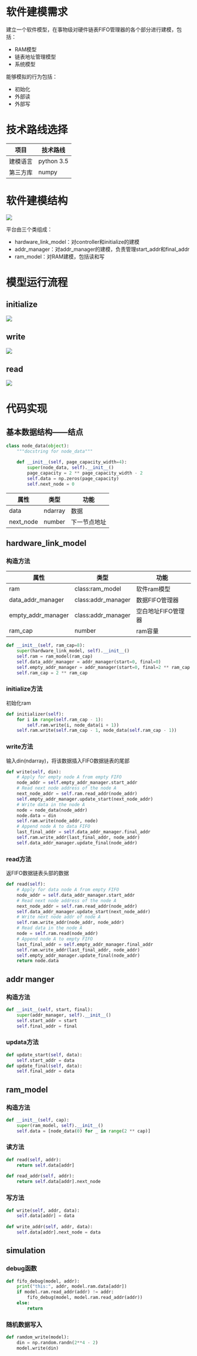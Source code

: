 # 软件建模需求

建立一个软件模型，在事物级对硬件链表FIFO管理器的各个部分进行建模，包括：

- RAM模型
- 链表地址管理模型
- 系统模型

能够模拟的行为包括：

- 初始化
- 外部读
- 外部写

# 技术路线选择

| 项目   | 技术路线       |
| ---- | ---------- |
| 建模语言 | python 3.5 |
| 第三方库 | numpy      |

# 软件建模结构

![](./model_structure.png)

平台由三个类组成：

- hardware_link_model：对controller和initialize的建模
- addr_manager：对addr_manager的建模，负责管理start_addr和final_addr
- ram_model：对RAM建模，包括读和写

# 模型运行流程

## initialize

![](./initialize.png)

## write

![](./write.png)

## read

![](./read.png)

# 代码实现

## 基本数据结构——结点

```python
class node_data(object):
    """docstring for node_data"""

    def __init__(self, page_capacity_width=4):
        super(node_data, self).__init__()
        page_capacity = 2 ** page_capacity_width - 2
        self.data = np.zeros(page_capacity)
        self.next_node = 0
```

| 属性        | 类型      | 功能     |
| --------- | ------- | ------ |
| data      | ndarray | 数据     |
| next_node | number  | 下一节点地址 |

## hardware_link_model

### 构造方法

| 属性                 | 类型                 | 功能          |
| ------------------ | ------------------ | ----------- |
| ram                | class:ram_model    | 软件ram模型     |
| data_addr_manager  | class:addr_manager | 数据FIFO管理器   |
| empty_addr_manager | class:addr_manager | 空白地址FIFO管理器 |
| ram_cap            | number             | ram容量       |

```python
def __init__(self, ram_cap=8):
    super(hardware_link_model, self).__init__()
    self.ram = ram_model(ram_cap)
    self.data_addr_manager = addr_manager(start=0, final=0)
    self.empty_addr_manager = addr_manager(start=0, final=2 ** ram_cap - 1)
    self.ram_cap = 2 ** ram_cap
```

### initialize方法

初始化ram

```python
def initializer(self):
    for i in range(self.ram_cap - 1):
        self.ram.write(i, node_data(i + 1))
    self.ram.write(self.ram_cap - 1, node_data(self.ram_cap - 1))
```

### write方法

输入din(ndarray)，将该数据插入FIFO数据链表的尾部

```python
def write(self, din):
    # Apply for empty node A from empty FIFO
    node_addr = self.empty_addr_manager.start_addr
    # Read next node address of the node A
    next_node_addr = self.ram.read_addr(node_addr)
    self.empty_addr_manager.update_start(next_node_addr)
    # Write data in the node A
    node = node_data(node_addr)
    node.data = din
    self.ram.write(node_addr, node)
    # Append node A to data FIFO
    last_final_addr = self.data_addr_manager.final_addr
    self.ram.write_addr(last_final_addr, node_addr)
    self.data_addr_manager.update_final(node_addr)
```

### read方法

返FIFO数据链表头部的数据

```python
def read(self):
    # Apply for data node A from empty FIFO
    node_addr = self.data_addr_manager.start_addr
    # Read next node address of the node A
    next_node_addr = self.ram.read_addr(node_addr)
    self.data_addr_manager.update_start(next_node_addr)
    # Write next node addr of node A
    self.ram.write_addr(node_addr, node_addr)
    # Read data in the node A
    node = self.ram.read(node_addr)
    # Append node A to empty FIFO
    last_final_addr = self.empty_addr_manager.final_addr
    self.ram.write_addr(last_final_addr, node_addr)
    self.empty_addr_manager.update_final(node_addr)
    return node.data
```

## addr manger

### 构造方法

```python
def __init__(self, start, final):
    super(addr_manager, self).__init__()
    self.start_addr = start
    self.final_addr = final
```

### updata方法

```python
def update_start(self, data):
    self.start_addr = data
def update_final(self, data):
    self.final_addr = data
```

## ram_model

### 构造方法

```python
def __init__(self, cap):
    super(ram_model, self).__init__()
    self.data = [node_data(0) for _ in range(2 ** cap)]
```

### 读方法

```python
def read(self, addr):
    return self.data[addr]
    
def read_addr(self, addr):
    return self.data[addr].next_node
```

### 写方法

```python
def write(self, addr, data):
    self.data[addr] = data
    
def write_addr(self, addr, data):
    self.data[addr].next_node = data
```

## simulation

### debug函数

```python
def fifo_debug(model, addr):
    print("this:", addr, model.ram.data[addr])
    if model.ram.read_addr(addr) != addr:
        fifo_debug(model, model.ram.read_addr(addr))
    else:
        return

```

### 随机数据写入

```python
def ramdom_write(model):
    din = np.random.randn(2**4 - 2)
    model.write(din)
```

